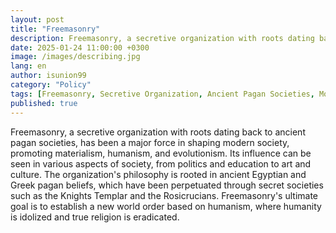 ```yaml
---
layout: post
title: "Freemasonry"
description: Freemasonry, a secretive organization with roots dating back to ancient pagan societies, has been a major force in shaping modern society, promoting materialism, humanism, and evolutionism."
date: 2025-01-24 11:00:00 +0300
image: /images/describing.jpg
lang: en
author: isunion99
category: "Policy"
tags: [Freemasonry, Secretive Organization, Ancient Pagan Societies, Modern Society, Materialism, Humanism, Evolutionism, Influence, Politics, Education, Art, Culture, Philosophy, Ancient Egyptian Beliefs, Greek Pagan Beliefs, Secret Societies, Knights Templar, Rosicrucians, New World Order, Idolization of Humanity, Eradication of True Religion]
published: true
---
```


<div class="frame">
  <p>Freemasonry, a secretive organization with roots dating back to ancient pagan societies, has been a major force in shaping modern society, promoting materialism, humanism, and evolutionism. Its influence can be seen in various aspects of society, from politics and education to art and culture. The organization's philosophy is rooted in ancient Egyptian and Greek pagan beliefs, which have been perpetuated through secret societies such as the Knights Templar and the Rosicrucians. Freemasonry's ultimate goal is to establish a new world order based on humanism, where humanity is idolized and true religion is eradicated.</p>
</div>
